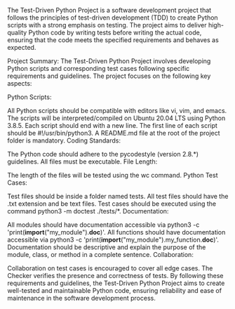 The Test-Driven Python Project is a software development project that follows the principles of test-driven development (TDD) to create Python scripts with a strong emphasis on testing. The project aims to deliver high-quality Python code by writing tests before writing the actual code, ensuring that the code meets the specified requirements and behaves as expected.

Project Summary:
The Test-Driven Python Project involves developing Python scripts and corresponding test cases following specific requirements and guidelines. The project focuses on the following key aspects:

Python Scripts:

All Python scripts should be compatible with editors like vi, vim, and emacs.
The scripts will be interpreted/compiled on Ubuntu 20.04 LTS using Python 3.8.5.
Each script should end with a new line.
The first line of each script should be #!/usr/bin/python3.
A README.md file at the root of the project folder is mandatory.
Coding Standards:

The Python code should adhere to the pycodestyle (version 2.8.*) guidelines.
All files must be executable.
File Length:

The length of the files will be tested using the wc command.
Python Test Cases:

Test files should be inside a folder named tests.
All test files should have the .txt extension and be text files.
Test cases should be executed using the command python3 -m doctest ./tests/*.
Documentation:

All modules should have documentation accessible via python3 -c 'print(__import__("my_module").__doc__)'.
All functions should have documentation accessible via python3 -c 'print(__import__("my_module").my_function.__doc__)'.
Documentation should be descriptive and explain the purpose of the module, class, or method in a complete sentence.
Collaboration:

Collaboration on test cases is encouraged to cover all edge cases.
The Checker verifies the presence and correctness of tests.
By following these requirements and guidelines, the Test-Driven Python Project aims to create well-tested and maintainable Python code, ensuring reliability and ease of maintenance in the software development process.
